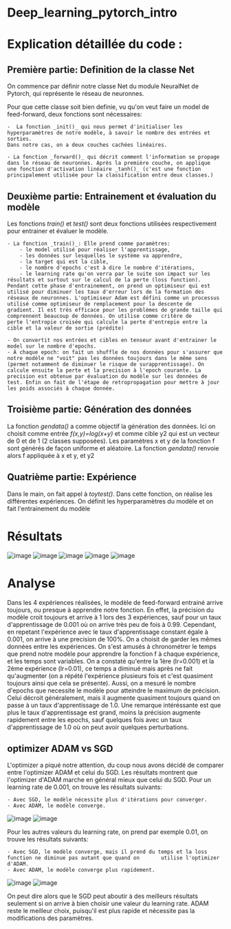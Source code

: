# Deep_learning_pytorch_intro

# Explication détaillée du code :

## Première partie: Definition de la classe Net

On commence par définir notre classe Net du module NeuralNet de Pytorch, qui représente le réseau de neuronnes.

Pour que cette classe soit bien definie, vu qu'on veut faire un model de feed-forward, deux fonctions sont nécessaires:

    -  La fonction _init()_ qui nous permet d'initialiser les hyperparamètres de notre modèle, à savoir le nombre des entrées et sorties.
    Dans notre cas, on a deux couches cachées linéaires.

    - La fonction _forward()_ qui décrit comment l'information se propage dans le réseau de neuronnes. Après la première couche, on applique
    une fonction d'activation linéaire _tanh()_ (c'est une fonction principalement utilisée pour la classification entre deux classes.)

## Deuxième partie: Entrainement et évaluation du modèle

Les fonctions _train()_ et _test()_ sont deux fonctions utilisées respectivement pour entrainer et évaluer le modèle.

    - La fonction _train()_: Elle prend comme paramètres:
        - le model utilisé pour réaliser l'apprentissage,
        - les données sur lesquelles le système va apprendre,
        - la target qui est la cible,
        - le nombre d'epochs c'est à dire le nombre d'itérations,
        - le learning rate qu'on verra par le suite son impact sur les résultats et surtout sur le calcul de la perte (loss function).
    Pendant cette phase d'entrainement, on prend un optimiseur qui est utilisé pour diminuer les taux d'erreur lors de la formation des
    réseaux de neuronnes. L'optimiseur Adam est défini comme un processus utilisé comme optimiseur de remplacement pour la descente de
    gradient. Il est très efficace pour les problèmes de grande taille qui comprennent beaucoup de données. On utilise comme critère de
    perte l'entropie croisée qui calcule la perte d'entrepie entre la cible et la valeur de sortie (prédite)

    - On convertit nos entrées et cibles en tenseur avant d'entrainer le model sur le nombre d'epochs.
    - À chaque epoch: on fait un shuffle de nos données pour s'assurer que notre modèle ne "voit" pas les données toujours dans le même sens
    (permet notamment de diminuer le risque de surapprentissage). On calcule ensuite la perte et la precision à l'epoch courante. La
    precision est obtenue par évaluation du modèle sur les données de test. Enfin on fait de l'étape de retropropagation pour mettre à jour
    les poids associés à chaque donnée.

## Troisième partie: Génération des données

La fonction _gendata()_ a comme objectif la génération des données. Ici on choisit comme entrée _f(x,y)=log(x+y)_ et comme cible y2 qui est un vecteur de 0 et de 1 (2 classes supposées). Les paramètres x et y de la fonction f sont générés de façon uniforme et aléatoire.
La fonction _gendata()_ renvoie alors f appliquée à x et y, et y2

## Quatrième partie: Expérience

Dans le main, on fait appel à _toytest()_. Dans cette fonction, on réalise les différentes expériences. On définit les
hyperparamètres du modèle et on fait l'entrainement du modèle

# Résultats

![image](Experience_1.png)
![image](Experience_2.png)
![image](Experience_3.png)
![image](Experience_4.png)
![image](Runtime&NbEpoch.png)

# Analyse

Dans les 4 expériences réalisées, le modèle de feed-forward entrainé arrive toujours, ou presque à apprendre notre fonction. En effet, la
précision du modèle croit toujours et arrive à 1 lors des 3 expériences, sauf pour un taux d'apprentissage de 0.001 où on arrive très peu de
fois à 0.99. Cependant, en repetant l'expérience avec le taux d'apprentissage constant égale à 0.001, on arrive à une precision de 100%.
On a choisit de garder les mêmes données entre les expériences.
On s'est amusés à chronométrer le temps que prend notre modèle pour apprendre la fonction f à chaque expérience, et les temps sont variables.
On a constaté qu'entre la 1ère (lr=0.001) et la 2ème expérience (lr=0.01), ce temps a diminué mais après ne fait qu'augmenter (on a répété
l'expérience plusieurs fois et c'est quasiment toujours ainsi que cela se présente).
Aussi, on a mesuré le nombre d'epochs que necessite le modèle pour atteindre le maximum de précision. Celui décroit généralement, mais il
augmente quasiment toujours quand on passe à un taux d'apprentissage de 1.0.
Une remarque intéréssante est que plus le taux d'apprentissage est grand, moins la précision augmente rapidement entre les epochs, sauf
quelques fois avec un taux d'apprentissage de 1.0 où on peut avoir quelques perturbations.

## optimizer ADAM vs SGD

L'optimizer a piqué notre attention, du coup nous avons décidé de comparer entre l'optimizer ADAM et celui du SGD.
Les résultats montrent que l'optimizer d'ADAM marche en général mieux que celui du SGD.
Pour un learning rate de 0.001, on trouve les résultats suivants:

    - Avec SGD, le modèle nécessite plus d'itérations pour converger.
    - Avec ADAM, le modèle converge.

![image](Figure_1_SGD.png)
![image](Figure_1_ADAM.png)

Pour les autres valeurs du learning rate, on prend par exemple 0.01, on trouve les résultats suivants:

    - Avec SGD, le modèle converge, mais il prend du temps et la loss function ne diminue pas autant que quand on       utilise l'optimizer d'ADAM.
    - Avec ADAM, le modèle converge plus rapidement.

![image](Figure_2_SGD.png)
![image](Figure_2_ADAM.png)

On peut dire alors que le SGD peut aboutir à des meilleurs résultats seulement si on arrive à bien choisir une valeur du learning rate. ADAM reste le meilleur choix, puisqu'il est plus rapide et nécessite pas la modifications des paramètres.
